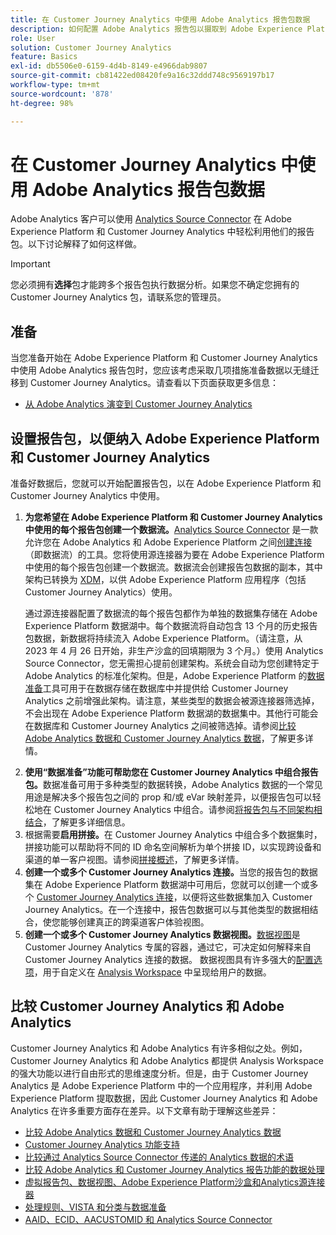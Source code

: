 ```yaml
---
title: 在 Customer Journey Analytics 中使用 Adobe Analytics 报告包数据
description: 如何配置 Adobe Analytics 报告包以摄取到 Adobe Experience Platform 和 Customer Journey Analytics 中
role: User
solution: Customer Journey Analytics
feature: Basics
exl-id: db5506e0-6159-4d4b-8149-e4966dab9807
source-git-commit: cb81422ed08420fe9a16c32ddd748c9569197b17
workflow-type: tm+mt
source-wordcount: '878'
ht-degree: 98%

---
```


# 在 Customer Journey Analytics 中使用 Adobe Analytics 报告包数据

Adobe Analytics 客户可以使用 [Analytics Source Connector](https://experienceleague.adobe.com/docs/experience-platform/sources/connectors/adobe-applications/analytics.html?lang=zh-Hans) 在 Adobe Experience Platform 和 Customer Journey Analytics 中轻松利用他们的报告包。以下讨论解释了如何这样做。

>[!IMPORTANT]
>
>您必须拥有&#x200B;**选择**&#x200B;包才能跨多个报告包执行数据分析。如果您不确定您拥有的 Customer Journey Analytics 包，请联系您的管理员。&#x200B;

## 准备

当您准备开始在 Adobe Experience Platform 和 Customer Journey Analytics 中使用 Adobe Analytics 报告包时，您应该考虑采取几项措施准备数据以无缝迁移到 Customer Journey Analytics。请查看以下页面获取更多信息：

* [从 Adobe Analytics 演变到 Customer Journey Analytics](/help/getting-started/aa-to-cja.md)

## 设置报告包，以便纳入 Adob&#x200B;e Experience Platform 和 Customer Journey Analytics

准备好数据后，您就可以开始配置报告包，以在 Adob&#x200B;e Experience Platform 和 Customer Journey Analytics 中使用。

1. **为您希望在 Adob&#x200B;e Experience Platform 和 Customer Journey Analytics 中使用的每个报告包创建一个数据流。**[Analytics Source Connector](https://experienceleague.adobe.com/docs/experience-platform/sources/connectors/adobe-applications/analytics.html?lang=zh-Hans) 是一款允许您在 Adobe Analytics 和 Adobe Experience Platform 之间[创建连接](/help/connections/create-connection.md)（即数据流）的工具。您将使用源连接器为要在 Adobe Experience Platform 中使用的每个报告包创建一个数据流。数据流会创建报告包数据的副本，其中架构已转换为 [XDM](https://experienceleague.adobe.com/docs/platform-learn/tutorials/schemas/schemas-and-experience-data-model.html?lang=zh-Hans)，以供 Adob&#x200B;e Experience Platform 应用程序（包括 Customer Journey Analytics）使用。<p>通过源连接器配置了数据流的每个报告包都作为单独的数据集存储在 Adobe Experience Platform 数据湖中。每个数据流将自动包含 13 个月的历史报告包数据，新数据将持续流入 Adobe Experience Platform。（请注意，从 2023 年 4 月 26 日开始，非生产沙盒的回填期限为 3 个月。）使用 Analytics Source Connector，您无需担心提前创建架构。系统会自动为您创建特定于 Adobe Analytics 的标准化架构。但是，Adobe Experience Platform 的[数据准备](https://experienceleague.adobe.com/docs/experience-platform/data-prep/home.html?lang=zh-Hans)工具可用于在数据存储在数据库中并提供给 Customer Journey Analytics 之前增强此架构。请注意，某些类型的数据会被源连接器筛选掉，不会出现在 Adobe Experience Platform 数据湖的数据集中。其他行可能会在数据库和 Customer Journey Analytics 之间被筛选掉。请参阅[比较 Adobe Analytics 数据和 Customer Journey Analytics 数据](/help/troubleshooting/compare.md)，了解更多详情。
1. **使用“数据准备”功能可帮助您在 Customer Journey Analytics 中组合报告包。**&#x200B;数据准备可用于多种类型的数据转换，Adobe Analytics 数据的一个常见用途是解决多个报告包之间的 prop 和/或 eVar 映射差异，以便报告包可以轻松地在 Customer Journey Analytics 中组合。请参阅[将报告包与不同架构相结合](/help/use-cases/aa-data/combine-report-suites.md)，了解更多详细信息。
1. 根据需要&#x200B;**启用拼接。**&#x200B;在 Customer Journey Analytics 中组合多个数据集时，拼接功能可以帮助将不同的 ID 命名空间解析为单个拼接 ID，以实现跨设备和渠道的单一客户视图。请参阅[拼接概述](../../stitching/overview.md)，了解更多详情。
1. **创建一个或多个 Customer Journey Analytics 连接。**&#x200B;当您的报告包的数据集在 Adobe Experience Platform 数据湖中可用后，您就可以创建一个或多个 [Customer Journey Analytics 连接](/help/connections/overview.md)，以便将这些数据集加入 Customer Journey Analytics。在一个连接中，报告包数据可以与其他类型的数据相结合，使您能够创建真正的跨渠道客户体验视图。
1. **创建一个或多个 Customer Journey Analytics 数据视图。**[数据视图](/help/data-views/data-views.md)是 Customer Journey Analytics 专属的容器，通过它，可决定如何解释来自 Customer Journey Analytics 连接的数据。 数据视图具有许多强大的[配置选项](/help/data-views/create-dataview.md)，用于自定义在 [Analysis Workspace](/help/analysis-workspace/home.md) 中呈现给用户的数据。

## 比较 Customer Journey Analytics 和 Adobe Analytics

Customer Journey Analytics 和 Adobe Analytics 有许多相似之处。例如，Customer Journey Analytics 和 Adobe Analytics 都提供 Analysis Workspace 的强大功能以进行自由形式的思维速度分析。但是，由于 Customer Journey Analytics 是 Adob&#x200B;e Experience Platform 中的一个应用程序，并利用 Adob&#x200B;e Experience Platform 提取数据，因此 Customer Journey Analytics 和 Adob&#x200B;e Analytics 在许多重要方面存在差异。以下文章有助于理解这些差异：

* [比较 Adobe Analytics 数据和 Customer Journey Analytics 数据](/help/troubleshooting/compare.md)
* [Customer Journey Analytics 功能支持](/help/getting-started/aa-vs-cja/cja-aa.md)
* [比较通过 Analytics Source Connector 传递的 Analytics 数据的术语](/help/getting-started/aa-vs-cja/terminology.md)
* [比较 Adobe Analytics 和 Customer Journey Analytics 报告功能的数据处理](/help/getting-started/aa-vs-cja/data-processing-comparisons.md)
* [虚拟报告包、数据视图、Adobe Experience Platform沙盒和Analytics源连接器](/help/getting-started/aa-vs-cja/vrs-dataview-sandbox-adc.md)
* [处理规则、VISTA 和分类与数据准备](/help/getting-started/aa-vs-cja/pr-vista-dataprep.md)
* [AAID、ECID、AACUSTOMID 和 Analytics Source Connector](/help/getting-started/aa-vs-cja/aaid-ecid-adc.md)
